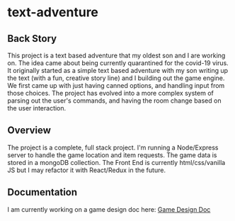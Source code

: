 # text-adventure


## Back Story
This project is a text based adventure that my oldest son and I are working on. The idea came about being currently quarantined for the covid-19 virus. It originally started as a simple text based adventure with my son writing up the text (with a fun, creative story line) and I building out the game engine. We first came up with just having canned options, and handling input from those choices. The project has evolved into a more complex system of parsing out the user's commands, and having the room change based on the user interaction. 

## Overview
The project is a complete, full stack project. I'm running a Node/Express server to handle the game location and item requests. The game data is stored in a mongoDB collection. The Front End is currently html/css/vanilla JS but I may refactor it with React/Redux in the future.

## Documentation
I am currently working on a game design doc here: [Game Design Doc](game_docs/gameDesign.md)

